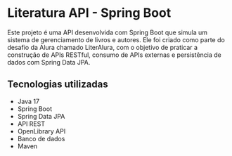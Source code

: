# Literatura API - Spring Boot

Este projeto é uma API desenvolvida com Spring Boot que simula um sistema de gerenciamento de livros e autores. Ele foi criado como parte do desafio da Alura chamado LiterAlura, com o objetivo de praticar a construção de APIs RESTful, consumo de APIs externas e persistência de dados com Spring Data JPA.


## Tecnologias utilizadas

- Java 17
- Spring Boot
- Spring Data JPA
- API REST
- OpenLibrary API
- Banco de dados
- Maven
